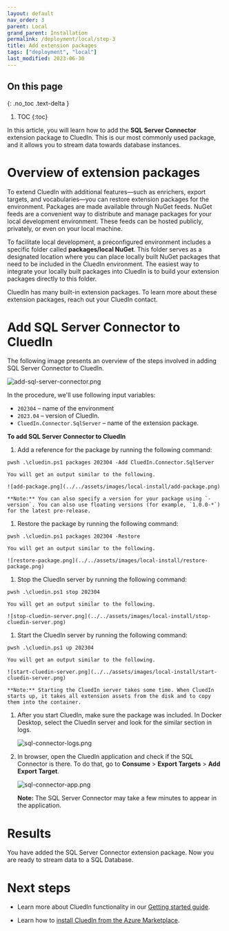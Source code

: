 ```yaml
---
layout: default
nav_order: 3
parent: Local
grand_parent: Installation
permalink: /deployment/local/step-3
title: Add extension packages
tags: ["deployment", "local"]
last_modified: 2023-06-30
---
```

## On this page
{: .no_toc .text-delta }
1. TOC
{:toc}

In this article, you will learn how to add the **SQL Server Connector** extension package to CluedIn. This is our most commonly used package, and it allows you to stream data towards database instances.

# Overview of extension packages

To extend CluedIn with additional features—such as enrichers, export targets, and vocabularies—you can restore extension packages for the environment. Packages are made available through NuGet feeds. NuGet feeds are a convenient way to distribute and manage packages for your local development environment. These feeds can be hosted publicly, privately, or even on your local machine.

To facilitate local development, a preconfigured environment includes a specific folder called **packages/local NuGet**. This folder serves as a designated location where you can place locally built NuGet packages that need to be included in the CluedIn environment. The easiest way to integrate your locally built packages into CluedIn is to build your extension packages directly to this folder.

CluedIn has many built-in extension packages. To learn more about these extension packages, reach out your CluedIn contact.

# Add SQL Server Connector to CluedIn

The following image presents an overview of the steps involved in adding SQL Server Connector to CluedIn.

![add-sql-server-connector.png](../../assets/images/local-install/add-sql-server-connector.png)

In the procedure, we'll use following input variables:

- `202304` – name of the environment
- `2023.04` – version of CluedIn.
- `CluedIn.Connector.SqlServer` – name of the extension package.

**To add SQL Server Connector to CluedIn**

1. Add a reference for the package by running the following command:
```
pwsh .\cluedin.ps1 packages 202304 -Add CluedIn.Connector.SqlServer
```

    You will get an output similar to the following.    
 
    ![add-package.png](../../assets/images/local-install/add-package.png)

    **Note:** You can also specify a version for your package using `-version`. You can also use floating versions (for example, `1.0.0-*`) for the latest pre-release.

1. Restore the package by running the following command:
```
pwsh .\cluedin.ps1 packages 202304 -Restore
```

    You will get an output similar to the following.

    ![restore-package.png](../../assets/images/local-install/restore-package.png)

1. Stop the CluedIn server by running the following command:
```
pwsh .\cluedin.ps1 stop 202304
```

    You will get an output similar to the following.

    ![stop-cluedin-server.png](../../assets/images/local-install/stop-cluedin-server.png)

1. Start the CluedIn server by running the following command:
```
pwsh .\cluedin.ps1 up 202304
```

    You will get an output similar to the following.

    ![start-cluedin-server.png](../../assets/images/local-install/start-cluedin-server.png)

    **Note:** Starting the CluedIn server takes some time. When CluedIn starts up, it takes all extension assets from the disk and to copy them into the container.

1.  After you start CluedIn, make sure the package was included. In Docker Desktop, select the CluedIn server and look for the similar section in logs.

    ![sql-connector-logs.png](../../assets/images/local-install/sql-connector-logs.png)

1. In browser, open the CluedIn application and check if the SQL Connector is there. To do that, go to **Consume** > **Export Targets** > **Add Export Target**.

    ![sql-connector-app.png](../../assets/images/local-install/sql-connector-app.png)

    **Note:** The SQL Server Connector may take a few minutes to appear in the application.

# Results

You have added the SQL Server Connector extension package. Now you are ready to stream data to a SQL Database.

# Next steps

- Learn more about CluedIn functionality in our [Getting started guide](/getting-started).

- Learn how to [install CluedIn from the Azure Marketplace](/deployment/azure-marketplace).